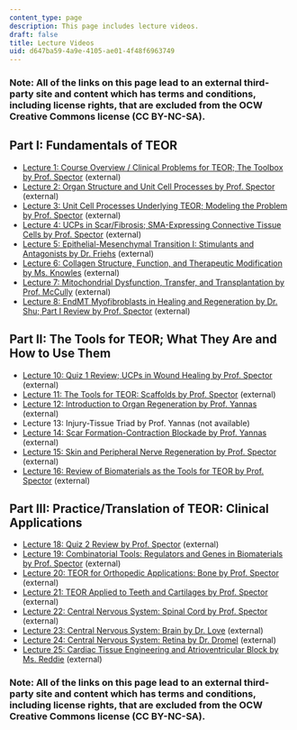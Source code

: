 ```yaml
---
content_type: page
description: This page includes lecture videos.
draft: false
title: Lecture Videos
uid: d647ba59-4a9e-4105-ae01-4f48f6963749
---
```

### Note: All of the links on this page lead to an external third-party site and content which has terms and conditions, including license rights, that are excluded from the OCW Creative Commons license (CC BY-NC-SA).

## Part I: Fundamentals of TEOR

- [Lecture 1: Course Overview / Clinical Problems for TEOR; The Toolbox by Prof. Spector](https://www.dropbox.com/scl/fo/o9ixw4cbhdrkc1fa484ys/ACq6DuYu5hFv7ao45rY8K1U/Lecture%20Recordings?dl=0&preview=24-9-5+2.787%2C+HST.535+Background+and+Introduction+%28Spector%29+Zoom.mp4&rlkey=u2rimyl1s7xeom33sli4jmryz&subfolder_nav_tracking=1) (external)
- [Lecture 2: Organ Structure and Unit Cell Processes by Prof. Spector](https://www.dropbox.com/scl/fo/o9ixw4cbhdrkc1fa484ys/ACq6DuYu5hFv7ao45rY8K1U/Lecture%20Recordings?dl=0&preview=24-9-10+2.787%2C+HST.535+Organ+Structure+and+UCPs+%28Spector%29+LWC.mp4&rlkey=u2rimyl1s7xeom33sli4jmryz&subfolder_nav_tracking=1) (external)
- [Lecture 3: Unit Cell Processes Underlying TEOR; Modeling the Problem by Prof. Spector](https://www.dropbox.com/scl/fo/o9ixw4cbhdrkc1fa484ys/ACq6DuYu5hFv7ao45rY8K1U/Lecture%20Recordings?dl=0&preview=24-9-12+2.787%2C+HST.535++UCPs+in+TEOR+%28Spector%29+LWC.mp4&rlkey=u2rimyl1s7xeom33sli4jmryz&subfolder_nav_tracking=1) (external)
- [Lecture 4: UCPs in Scar/Fibrosis; SMA-Expressing Connective Tissue Cells by Prof. Spector](https://www.dropbox.com/scl/fo/o9ixw4cbhdrkc1fa484ys/ACq6DuYu5hFv7ao45rY8K1U/Lecture%20Recordings?dl=0&preview=24-9-17+2.787%2C+HST.535++UCPs+in+Scar+%28Spector%29+LWC.mp4&rlkey=u2rimyl1s7xeom33sli4jmryz&subfolder_nav_tracking=1) (external)
- [Lecture 5: Epithelial-Mesenchymal Transition I: Stimulants and Antagonists by Dr. Friehs](https://www.dropbox.com/scl/fo/o9ixw4cbhdrkc1fa484ys/ACq6DuYu5hFv7ao45rY8K1U/Lecture%20Recordings?dl=0&preview=24-9-19+2.787%2C+HST.535++EMT+in+Health+and+Disease%3B+The+Heart+%28Friehs%29+LWC.mp4&rlkey=u2rimyl1s7xeom33sli4jmryz&subfolder_nav_tracking=1) (external)
- [Lecture 6: Collagen Structure, Function, and Therapeutic Modification by Ms. Knowles](https://www.dropbox.com/scl/fo/o9ixw4cbhdrkc1fa484ys/ACq6DuYu5hFv7ao45rY8K1U/Lecture%20Recordings?dl=0&preview=24-9-24+2.787%2C+HST.535++Collagen+Structure%2C+Function%2C+and+Therapeutic+Modification+%28Knowles%29+LWC.MP4&rlkey=u2rimyl1s7xeom33sli4jmryz&subfolder_nav_tracking=1) (external)
- [Lecture 7: Mitochondrial Dysfunction, Transfer, and Transplantation by Prof. McCully](https://www.dropbox.com/scl/fo/o9ixw4cbhdrkc1fa484ys/ACq6DuYu5hFv7ao45rY8K1U/Lecture%20Recordings?dl=0&preview=24-9-26+2.787%2C+HST.535++Mitochondrial+Dysfunction+and+Transplantation+%28McCully%29+LWC.mp4&rlkey=u2rimyl1s7xeom33sli4jmryz&subfolder_nav_tracking=1) (external)
- [Lecture 8: EndMT Myofibroblasts in Healing and Regeneration by Dr. Shu; Part I Review by Prof. Spector](https://www.dropbox.com/scl/fo/o9ixw4cbhdrkc1fa484ys/ACq6DuYu5hFv7ao45rY8K1U/Lecture%20Recordings?dl=0&preview=24-10-1+2.787%2C+HST.535++Part+I+Review+%28Spector%29+LWC.mp4&rlkey=u2rimyl1s7xeom33sli4jmryz&subfolder_nav_tracking=1) (external)

## Part II: The Tools for TEOR; What They Are and How to Use Them

- [Lecture 10: Quiz 1 Review; UCPs in Wound Healing by Prof. Spector](https://www.dropbox.com/scl/fo/o9ixw4cbhdrkc1fa484ys/ACq6DuYu5hFv7ao45rY8K1U/Lecture%20Recordings?dl=0&preview=24-10-8+2.787%2C+HST.535+Quiz+Review++%28Spector%29+LWC.mp4&rlkey=u2rimyl1s7xeom33sli4jmryz&subfolder_nav_tracking=1) (external)
- [Lecture 11: The Tools for TEOR: Scaffolds by Prof. Spector](https://www.dropbox.com/scl/fo/o9ixw4cbhdrkc1fa484ys/ACq6DuYu5hFv7ao45rY8K1U/Lecture%20Recordings?dl=0&preview=24-10-10+2.787%2C+HST.535+Tools+for+TEOR%3B+Scaffolds++%28Spector%29+LWC.mp4&rlkey=u2rimyl1s7xeom33sli4jmryz&subfolder_nav_tracking=1) (external)
- [Lecture 12: Introduction to Organ Regeneration by Prof. Yannas](https://www.dropbox.com/scl/fo/o9ixw4cbhdrkc1fa484ys/ACq6DuYu5hFv7ao45rY8K1U/Lecture%20Recordings?dl=0&preview=24-10-17+2.787%2C+HST.535+Introduction+to+Organ+Regeneration+%28Yannas%29+Zoom.mp4&rlkey=u2rimyl1s7xeom33sli4jmryz&subfolder_nav_tracking=1) (external)
- Lecture 13: Injury-Tissue Triad by Prof. Yannas (not available)
- [Lecture 14: Scar Formation-Contraction Blockade by Prof. Yannas](https://www.dropbox.com/scl/fo/o9ixw4cbhdrkc1fa484ys/ACq6DuYu5hFv7ao45rY8K1U/Lecture%20Recordings?dl=0&preview=24-10-24+2.787%2C+HST.535+Scar+Formation-Contraction+Blockade+%28Yannas%29+Zoom.mp4&rlkey=u2rimyl1s7xeom33sli4jmryz&subfolder_nav_tracking=1) (external)
- [Lecture 15: Skin and Peripheral Nerve Regeneration by Prof. Spector](https://www.dropbox.com/scl/fo/o9ixw4cbhdrkc1fa484ys/ACq6DuYu5hFv7ao45rY8K1U/Lecture%20Recordings?dl=0&preview=24-10-29+2.787%2C+HST.535+Review+of+Collagen-GAG+Implants+in+Skin+and+Peripheral+Nerve+%28Spector%29+LWC.MP4&rlkey=u2rimyl1s7xeom33sli4jmryz&subfolder_nav_tracking=1) (external)
- [Lecture 16: Review of Biomaterials as the Tools for TEOR by Prof. Spector](https://www.dropbox.com/scl/fo/o9ixw4cbhdrkc1fa484ys/ACq6DuYu5hFv7ao45rY8K1U/Lecture%20Recordings?dl=0&preview=24-10-31+2.787%2C+HST.535+Review+of+Biomaterials+as+the+Tools+for+TEOR+%28Spector%29+LWC.mp4&rlkey=u2rimyl1s7xeom33sli4jmryz&subfolder_nav_tracking=1) (external)

## Part III: Practice/Translation of TEOR: Clinical Applications

- [Lecture 18: Quiz 2 Review by Prof. Spector](https://www.dropbox.com/scl/fo/o9ixw4cbhdrkc1fa484ys/ACq6DuYu5hFv7ao45rY8K1U/Lecture%20Recordings?dl=0&preview=24-11-7+2.787%2C+HST.535+Review+of+Quiz+%232+Solutions+%28Spector%29+LWC.mp4&rlkey=u2rimyl1s7xeom33sli4jmryz&subfolder_nav_tracking=1) (external)
- [Lecture 19: Combinatorial Tools: Regulators and Genes in Biomaterials by Prof. Spector](https://www.dropbox.com/scl/fo/o9ixw4cbhdrkc1fa484ys/ACq6DuYu5hFv7ao45rY8K1U/Lecture%20Recordings?dl=0&preview=24-11-12+2.787%2C+HST.535+Scaffolds%2C+Cells%2C+and+Reguators+%28Spector%29+LWC.mp4&rlkey=u2rimyl1s7xeom33sli4jmryz&subfolder_nav_tracking=1) (external)
- [Lecture 20: TEOR for Orthopedic Applications: Bone by Prof. Spector](https://www.dropbox.com/scl/fo/o9ixw4cbhdrkc1fa484ys/ACq6DuYu5hFv7ao45rY8K1U/Lecture%20Recordings?dl=0&preview=24-11-14+2.787%2C+HST.535+SMA-Expressing+Musculoskeletal+Cells%3B+TEOR+of+Bone++%28Spector%29+LWC.mp4&rlkey=u2rimyl1s7xeom33sli4jmryz&subfolder_nav_tracking=1) (external)
- [Lecture 21: TEOR Applied to Teeth and Cartilages by Prof. Spector](https://www.dropbox.com/scl/fo/o9ixw4cbhdrkc1fa484ys/ACq6DuYu5hFv7ao45rY8K1U/Lecture%20Recordings?dl=0&preview=24-11-19+2.787%2C+HST.535+TEOR+of+Teeth%3B+TEOR+of+Cartilage+%28Spector%29+LWC.mp4&rlkey=u2rimyl1s7xeom33sli4jmryz&subfolder_nav_tracking=1) (external)
- [Lecture 22: Central Nervous System: Spinal Cord by Prof. Spector](https://www.dropbox.com/scl/fo/o9ixw4cbhdrkc1fa484ys/ACq6DuYu5hFv7ao45rY8K1U/Lecture%20Recordings?dl=0&preview=24-11-21+2.787%2C+HST.535+Central+Nervous+System+Spinal+Cord+%28Spector%29+LWC.mp4&rlkey=u2rimyl1s7xeom33sli4jmryz&subfolder_nav_tracking=1) (external)
- [Lecture 23: Central Nervous System: Brain by Dr. Love](https://www.dropbox.com/scl/fo/o9ixw4cbhdrkc1fa484ys/ACq6DuYu5hFv7ao45rY8K1U/Lecture%20Recordings?dl=0&preview=24-11-26+2.787%2C+HST.535+Central+Nervous+System+Brain+%28Love%29+LWC.mp4&rlkey=u2rimyl1s7xeom33sli4jmryz&subfolder_nav_tracking=1) (external)
- [Lecture 24: Central Nervous System: Retina by Dr. Dromel](https://www.dropbox.com/scl/fo/o9ixw4cbhdrkc1fa484ys/ACq6DuYu5hFv7ao45rY8K1U/Lecture%20Recordings?dl=0&preview=24-12-3+2.787%2C+HST.535+Central+Nervous+System+Retina+%28Dromel%29+Zoom.mp4&rlkey=u2rimyl1s7xeom33sli4jmryz&subfolder_nav_tracking=1) (external)
- [Lecture 25: Cardiac Tissue Engineering and Atrioventricular Block by Ms. Reddie](https://www.dropbox.com/scl/fo/o9ixw4cbhdrkc1fa484ys/ACq6DuYu5hFv7ao45rY8K1U/Lecture%20Recordings?dl=0&preview=24-12-5+2.787%2C+HST.535+Cardiac+Tiss+Engr%3B+Atrioventricular+Block+%28Reddie%29+LWC.mp4&rlkey=u2rimyl1s7xeom33sli4jmryz&subfolder_nav_tracking=1) (external)

### Note: All of the links on this page lead to an external third-party site and content which has terms and conditions, including license rights, that are excluded from the OCW Creative Commons license (CC BY-NC-SA).